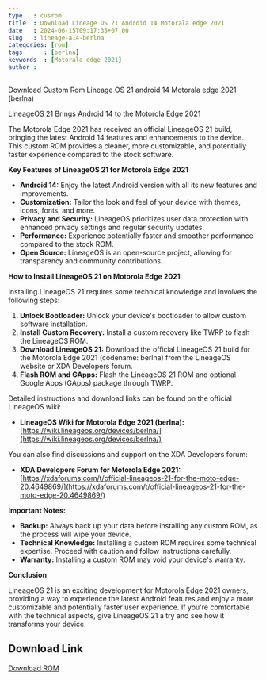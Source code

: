 ```yaml
---
type   : cusrom
title  : Download Lineage OS 21 Android 14 Motorala edge 2021
date   : 2024-06-15T09:17:35+07:00
slug   : lineage-a14-berlna
categories: [rom]
tags      : [berlna]
keywords  : [Motorala edge 2021]
author : 
---
```


Download Custom Rom Lineage OS 21 android 14 Motorala edge 2021 (berlna)

LineageOS 21 Brings Android 14 to the Motorola Edge 2021

The Motorola Edge 2021 has received an official LineageOS 21 build, bringing the latest Android 14 features and enhancements to the device. This custom ROM provides a cleaner, more customizable, and potentially faster experience compared to the stock software.

**Key Features of LineageOS 21 for Motorola Edge 2021**

* **Android 14:** Enjoy the latest Android version with all its new features and improvements.
* **Customization:** Tailor the look and feel of your device with themes, icons, fonts, and more.
* **Privacy and Security:** LineageOS prioritizes user data protection with enhanced privacy settings and regular security updates.
* **Performance:** Experience potentially faster and smoother performance compared to the stock ROM.
* **Open Source:** LineageOS is an open-source project, allowing for transparency and community contributions.

**How to Install LineageOS 21 on Motorola Edge 2021**

Installing LineageOS 21 requires some technical knowledge and involves the following steps:

1. **Unlock Bootloader:** Unlock your device's bootloader to allow custom software installation.
2. **Install Custom Recovery:** Install a custom recovery like TWRP to flash the LineageOS ROM.
3. **Download LineageOS 21:** Download the official LineageOS 21 build for the Motorola Edge 2021 (codename: berlna) from the LineageOS website or XDA Developers forum.
4. **Flash ROM and GApps:** Flash the LineageOS 21 ROM and optional Google Apps (GApps) package through TWRP.

Detailed instructions and download links can be found on the official LineageOS wiki:

* **LineageOS Wiki for Motorola Edge 2021 (berlna):** [https://wiki.lineageos.org/devices/berlna/](https://wiki.lineageos.org/devices/berlna/)

You can also find discussions and support on the XDA Developers forum:

* **XDA Developers Forum for Motorola Edge 2021:** [https://xdaforums.com/t/official-lineageos-21-for-the-moto-edge-20.4649869/](https://xdaforums.com/t/official-lineageos-21-for-the-moto-edge-20.4649869/)

**Important Notes:**

* **Backup:** Always back up your data before installing any custom ROM, as the process will wipe your device.
* **Technical Knowledge:** Installing a custom ROM requires some technical expertise. Proceed with caution and follow instructions carefully.
* **Warranty:** Installing a custom ROM may void your device's warranty.

**Conclusion**

LineageOS 21 is an exciting development for Motorola Edge 2021 owners, providing a way to experience the latest Android features and enjoy a more customizable and potentially faster user experience. If you're comfortable with the technical aspects, give LineageOS 21 a try and see how it transforms your device.


## Download Link
[Download ROM](https://t.me/wahyu6070files/860?single)

